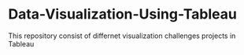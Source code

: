 # Data-Visualization-Using-Tableau
This repository consist of differnet visualization challenges projects in Tableau
